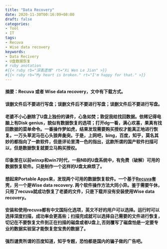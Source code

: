 ```yaml
---
title: "Data Recovery"
date: 2020-11-30T00:16:09+08:00
draft: false
categories:
- Tool
- IT
tags:
- Recuva
- Wise data recovery
keywords:
- Data Recivery
- U盘数据恢复
# ruby anotation
#{{< ruby rb="深表遗憾" rt="Xi Wen Le Jian" >}}
#{{< ruby rb="My heart is broken." rt="I'm happy for that." >}}
---
```

#### 摘要：Recuva 或者 Wise data recovery，文中有下载方式。
#### 误删文件后不要进行写盘；误删文件后不要进行写盘；误删文件后不要进行写盘。
#### 老婆不小心删除了U盘上独份的课件，心急如焚；敦促我给找回数据。依稀记得电脑上有Disk genius，貌似有数据恢复的选项；打开dg一看，满心欢喜，果真有找回数据的菜单命令。一番操作梦如虎，结果发现需要购买授权才能真正地进行恢复。一万头草泥马在心头狼奔彘突。于是，上网吧，bing，百度，知乎，莫名其妙的都指向了一款软件，但是评论里清一色的指出，这款所谓的国产软件扫描可以，但是数据恢复就要立马购买授权。
#### 印象里在以前winxp和win7时代，一些NB的U盘系统中，有免费（破解）可用的数据恢复软件。只是制作一个这样的U盘太麻烦了。
#### 想起来Portable Apps来，发现两个可用的数据恢复软件。一个基于[Recuva](https://www.ccleaner.com/recuva)套壳，另一个是Wise data recovery. 两个软件操作方法大同小异。鉴于需要午休，只用了recuva就成功恢复了老婆的文件，只是下载并没有安装使用Wise data recovery。
#### 安装和使用recuva都有中文国际化选项，英文不好的用户可以选择。运行时可以选择深度扫描，成功率会更高些；扫描完成就可以选择自己需要的文件进行恢复，切记在**不要恢复文件到正在扫描的磁盘或者U盘上**,否则覆写了磁盘怕是一定要专业的数据实验室才能恢复您宝贵的数据了。
#### 强烈谴责所谓的百度知道，知乎专题，恐怕都是国内的骗子做的广告吧。
